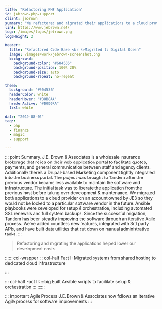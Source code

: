 ```yaml
---
title: "Refactoring PHP Application"
id: jebrown-php-support
client: jebrown 
summary: "We refactored and migrated their applications to a cloud provider on an account owned by JEB."
link: https://www.jebrown.net/
logo: /images/logos/jebrown.png
logoHeight: 2

header:
  title: "Refactored Code Base <br />Migrated to Digital Ocean"
  image: /images/work/jebrown-screenshot.png
  background:
    background-color: "#604536"
    background-position: 100% 20%
    background-size: auto
    background-repeat: no-repeat

theme:
  background: "#604536"
  headerColor: white
  headerHover: "#B8B8AA"
  headerActive: "#B8B8AA"
  text: white

date: "2019-08-02"
tags:
  - php
  - finance
  - magic
  - support

---
```


::: point Summary.
J.E. Brown & Associates is a wholesale insurance brokerage that relies on their web application portal to facilitate quotes, payments, and general communication between staff and agency clients. Additionally there’s a Drupal-based Marketing component tightly integrated into the business portal.  The project was brought to Tandem after the previous vendor became less available to maintain the software and infrastructure. The initial task was to liberate the application from the previous host before taking over development & maintenance.  We migrated both applications to a cloud provider on an account owned by JEB so they would not be locked to a particular software vendor in the future. Ansible playbooks were developed for setup & orchestration, including automated SSL renewals and full system backups.  Since the successful migration, Tandem has been steadily improving the software through an iterative Agile process. We’ve added countless new features, integrated with 3rd party APIs, and have built data utilities that cut down on manual administrative tasks.
:::

> Refactoring and migrating the applications helped lower our development costs.

:::::: col-wrapper
::: col-half Fact I:
Migrated systems from shared hosting to dedicated cloud infrastructure

:::

::: col-half Fact II:
:::big
Built Ansible scripts to facilitate setup & orchestration
:::
::::::

::: important Agile Process
J.E. Brown & Associates now follows an iterative Agile process for software improvements
:::
